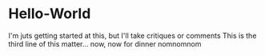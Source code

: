 # Hello-World
I'm juts getting started at this, but I'll take critiques or comments
This is the third line of this matter... now, now for dinner nomnomnom
